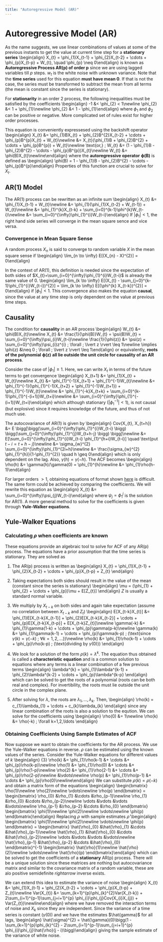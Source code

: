 ```yaml
---
title: "Autoregressive Model (AR)"
---
```


# Autoregressive Model (AR)

As the name suggests, we use linear combinations of values at some of the previous instants to get the value at current time step for a **stationary series**
\begin{align}
    X_{t} = \phi_{1}X_{t-1} + \phi_{2}X_{t-2} + \cdots + \phi_{p}X_{t-p} + W_{t}, \quad \phi_{p} \neq 0\end{align}
is known as **Autoregressive Process AR(p) of order p** since we are using lagged variables till $p$ steps. $w_{t}$ is the white noise with unknown variance. Note that the **time series** used for this equation **must have mean 0**. If that is not the case, the series must be transformed to subtract the mean from all terms (the mean is constant since the series is stationary).


For **stationarity** in an order 2 process, the following inequalities must be satisfied by the coefficients
\begin{align}
    -1 &< \phi_{2} < 1\newline
    \phi_{2} &< 1 + \phi_{1}\newline
    \phi_{2} &< 1 - \phi_{1}\end{align}
where $\phi_{1}$ and $\phi_{2}$ can be positive or negative. More complicated set of rules exist for higher order processes.


This equation is conveniently expressesed using the backshift operator
\begin{align}
    X_{t} &= \phi_{1}BX_{t} + \phi_{2}B^{2}X_{t-2} + \cdots + \phi_{p}B^{p}X_{t} + W_{t}\newline
    &= X_{t}(\phi_{1}B + \phi_{2}B^{2} + \cdots + \phi_{p}B^{p}) + W_{t}\newline
    \text{or,} \; W_{t} &= (1 - \phi_{1}B - \phi_{2}B^{2} - \cdots - \phi_{p}B^{p})X_{t}\newline
    W_{t} &= \phi(B)X_{t}\newline\end{align}
where the **autoregressive operator** $\boldsymbol{\phi(B)}$ is defined as
\begin{align}
    \phi(B) = 1 - \phi_{1}B - \phi_{2}B^{2} - \cdots - \phi_{p}B^{p}\end{align}
Properties of this function are crucial to solve for $X_{t}$.

## AR(1) Model

The AR(1) process can be rewritten as an infinite sum
\begin{align}
    X_{t} &= \phi_{1}X_{t-1} + W_{t}\newline
    &= \phi_{1}(\phi_{1}X_{t-2} + W_{t-1}) + W_{t}\newline
    &= \phi_{1}^{k}X_{t-k} + \sum_{i=0}^{k-1}\phi^{k}W_{t-i}\newline
    &= \sum_{i=0}^{\infty}\phi_{1}^{i}W_{t-i}\end{align}
If $\lvert \phi_{1} \rvert < 1$, the right hand side series will converge in the mean square sence and vice versa.

### Convergence in Mean Square Sense

A random process $X_{n}$ is said to converge to random variable $X$ in the mean square sense if
\begin{align}
    \lim_{n \to \infty} E[(X_{n} - X)^{2}] = 0\end{align}

In the context of AR(1), this definition is needed since the expectation of both sides of $X_{t}=\sum_{i=0}^{\infty}\phi_{1}^{i}W_{t-i}$ is already the same value of 0.
\begin{align}
    \lim_{k \to \infty} E[(X_{t} - \sum_{j=0}^{k-1}\phi_{1}^{i}W_{t-i})^{2}] = \lim_{k \to \infty} E[(\phi^{k} X_{t-k})^{2}] = 0\end{align}
if $\lvert \phi_{1} \rvert < 1$. This convergence also makes the equaton **causal**, since the value at any time step is only dependent on the value at previous time steps.


## Causality

The condition for **causality** in an AR process
\begin{align}
    W_{t} &= \phi(B)X_{t}\newline
    X_{t} &= \frac{1}{\phi(B)}W_{t} = \psi(B)W_{t} = \sum_{i=0}^{\infty}\psi_{i}W_{t-i}\newline
    \frac{1}{\phi(z)} &= \psi(z) = \sum_{i=0}^{\infty}\psi_{i}z^{i} \; \forall \; \lvert z \rvert \leq 1\newline
    \implies \phi(z) &\neq 0 \; \forall \; \lvert z \rvert \leq 1\end{align}
or equivalently, **roots of the polynomial** $\boldsymbol{\phi(z)}$ **all lie outside the unit circle for causality of an AR process**.


Consider the case of $\lvert \phi_{1} \rvert \geq 1$. Here, we can write $X_{t}$ in terms of the future terms to get convergence
\begin{align}
    X_{t+1} &= \phi_{1}X_{t} + W_{t}\newline
    X_{t} &= \phi_{1}^{-1}X_{t+1} + \phi_{1}^{-1}W_{t}\newline
    &= \phi_{1}^{-1}(\phi_{1}^{-1}X_{t+2} + \phi_{1}^{-1}W_{t+1}) + \phi_{1}^{-1}W_{t}\newline
    &= \phi_{1}^{-k}X_{t+k} + \sum_{i=0}^{k-1}\phi_{1}^{-(i+1)}W_{t+i}\newline
    &= \sum_{i=0}^{\infty}\phi_{1}^{-(i+1)}W_{t+i}\end{align}
which although stationary ($\lvert \phi_{1}^{-1} \rvert < 1$), is not causal (but explosive) since it requires knowledge of the future, and thus of not much use.


The autocovariance of AR(1) is given by
\begin{align}
    Cov(X_{t}, X_{t+h}) &= E \bigg[\bigg(\sum_{i=0}^{\infty}\phi_{1}^{i}W_{t-i} \bigg) \bigg(\sum_{j=0}^{\infty}\phi_{1}^{j}W_{t+h-j} \bigg) \bigg]\newline
    &= E[\sum_{i=0}^{\infty}\phi_{1}^{i}W_{t-i} \phi_{1}^{h+i}W_{t-i}] \quad \text{put $t-i = t+h-j$}\newline
    &= \sigma_{w}^{2} \sum_{i=0}^{\infty}\phi_{1}^{2i+h}\newline
    &= \frac{\sigma_{w}^{2} \phi_{1}^{h}}{1-\phi_{1}^{2}} \quad h \geq 0\end{align}
which is only dependent on the lag. Also, $\gamma(h) = \gamma(-h)$. The ACF becomes
\begin{align}
    \rho(h) &= \gamma(h)/\gamma(0) = \phi_{1}^{h}\newline
     &= \phi_{1}\rho(h-1)\end{align}

For larger orders $> 1$, obtaining equations of format shown [here](#Convergence-in-Mean-Square-Sense) is difficult. The same form could be achieved by comparing the coefficients. We will rewrite this equation as
\begin{align}
    X_{t} &= \sum_{i=0}^{\infty}\psi_{j}W_{t-i}\end{align}
where $\psi_{j} = \phi_{1}^{j}$ is the solution for AR(1). A more general method to solve for the coefficients is given through **Yule-Walker equations**.

## Yule-Walker Equations

### Calculating $\rho$ when coefficients are known

These equations provide an algebraic tool to solve for ACF of any AR(p) process. The equations have a prior assumption that the time series is stationary. They are solved as

1.  The AR(p) process is written as
    \begin{align}
            X_{t} = \phi_{1}X_{t-1} + \phi_{2}X_{t-2} + \cdots + \phi_{p}X_{t-p} + Z_{t}
        \end{align}

2.  Taking expectations both sides should result in the value of the mean (constant since the series is stationary)
    \begin{align}
            \mu = (\phi_{1} + \phi_{2} + \cdots + \phi_{p})\mu + E[Z_{t}]
        \end{align}
    $Z$ is usually a standard normal variable.

3.  We multiply by $X_{t-k}$ on both sides and again take expectation (assume no correlation between $X_{t-k}$ and $Z_{t}$)
    \begin{align}
            E[X_{t-k}X_{t}] &= \phi_{1}E[X_{t-k}X_{t-1}] + \phi_{2}E[X_{t-k}X_{t-2}] + \cdots + \phi_{p}E[X_{t-k}X_{t-p}] + E[X_{t-k}Z_{t}]\newline
            \gamma(-k) &= \phi_{1}\gamma(1-k) + \cdots + \phi_{p}\gamma(p-k)\newline
            \gamma(k) &= \phi_{1}\gamma(k-1) + \cdots + \phi_{p}\gamma(k-p) \; (\text{since $\gamma(k) = \gamma(-k)$ \; $\forall k=1,2,\ldots$})\newline
            \rho(k) &= \phi_{1}\rho(k-1) + \cdots + \phi_{p}\rho(k-p) \; (\text{dividing by $\gamma(0)$})
        \end{align}

4.  We look for a solution of the form $\rho(k) = \lambda^{k}$. The equation thus obtained is called a **characteristic equation** and is a common solution to equations where any terms is a linear combination of a few previous terms
    \begin{align}
            \lambda^{k} = \phi_{1}\lambda^{k-1} + \phi_{2}\lambda^{k-2} + \cdots + \phi_{p}\lambda^{k-p}
        \end{align}
    which can be solved to get the roots of a polynomial (roots can be both real and complex). For invertibility, the roots must lie outside the unit circle in the complex plane.

5.  After solving for $\lambda$, the roots are $\lambda_{1}, \ldots, \lambda_{k}$. Then,
    \begin{align}
            \rho(k) = c_{1}\lambda_{1} + \cdots + c_{k}\lambda_{k}
        \end{align}
    since any linear combination of the roots is also a solution to the eqution. We can solve for the coefficients using
    \begin{align}
            \rho(0) &= 1\newline
            \rho(k) &= \rho(-k) \; \forall k=1,2,\ldots
        \end{align}

### Obtaining Coefficients Using Sample Estimates of ACF

Now suppose we want to obtain the coefficients for the AR process. We use the Yule-Walker equations in reverse. $\rho$ can be estimated using the known values of the series. Consider the Yule-Walker equations for different values of $k$
\begin{align}
{3}
    \rho(k) &= \phi_{1}\rho(k-1) &+ \cdots &+ \phi_{p}\rho(k-p)\newline
    \rho(1) &= \phi_{1}\rho(0) &+ \cdots &+ \phi_{p}\rho(1-p)\newline
    \rho(2) &= \phi_{1}\rho(2-1) &+ \cdots &+ \phi_{p}\rho(2-p)\newline
    &\vdots\newline
    \rho(p) &= \phi_{1}\rho(p-1) &+ \cdots &+ \phi_{p}\rho(0)\newline\end{align}
We can substitute $\rho(k) = \rho(-k)$ and obtain a matrix form of the equations
\begin{align}
    \begin{bmatrix}
        \rho(1)\newline
        \rho(2)\newline
        \vdots\newline
        \rho(p)
    \end{bmatrix}
    =
    \begin{bmatrix}
        \rho_{0} &\rho_{1} &\cdots &\rho_{p-1}\newline
        \rho_{1} &\rho_{0} &\cdots &\rho_{p-2}\newline
        \vdots &\vdots &\vdots &\vdots\newline
        \rho_{p-1} &\rho_{p-2} &\cdots &\rho_{0}
    \end{bmatrix}
    \begin{bmatrix}
        \phi(1)\newline
        \phi(2)\newline
        \vdots\newline
        \phi(p)
    \end{bmatrix}\end{align}
Replacing $\rho$ with sample estimates $\hat{\rho}$
\begin{align}
    \begin{bmatrix}
        \phi(1)\newline
        \phi(2)\newline
        \vdots\newline
        \phi(p)
    \end{bmatrix}
    =
    \begin{bmatrix}
        \hat{\rho}\_{0} &\hat{\rho}\_{1} &\cdots &\hat{\rho}\_{p-1}\newline
        \hat{\rho}\_{1} &\hat{\rho}\_{0} &\cdots &\hat{\rho}\_{p-2}\newline
        \vdots &\vdots &\vdots &\vdots\newline
        \hat{\rho}\_{p-1} &\hat{\rho}\_{p-2} &\cdots &\hat{\rho}\_{0}
    \end{bmatrix}^{-1}
    \begin{bmatrix}
        \hat{\rho}(1)\newline
        \hat{\rho}(2)\newline
        \vdots\newline
        \hat{\rho}(p)
    \end{bmatrix}\end{align}
which can be solved to get the coefficients of a **stationary** AR(p) process. There will be a unique solution since these matrices are nothing but autocovariance matrix and similar to the covariance matrix of a random variable, these are alo positive semidefinite $rightarrow$ inverse exists.


We can extend this idea to estimate the variance of noise
\begin{align}
    X_{t} &= \phi_{1}X_{t-1} + \phi_{2}X_{t-2} + \cdots + \phi_{p}X_{t-p} + Z_{t}\newline
    Var(X_{t}) &= \sum_{k=1}^{p}\phi_{k}^{2}Var(X_{t-k}) + 2\sum_{i=1}^{p-1}\sum_{j=i+1}^{p} \phi_{i}\phi_{j}Cov(X_{i}X_{j}) + Var(Z_{t})\newline\end{align}
where we have removed the interaction terms of noise and $X_{k}$ since they are independent. Since the variance of a time series is constant ($\gamma(0)$) and we have the estimates $\hat{gamma}$ for all lags,
\begin{align}
    \hat{\sigma}^{2} = \hat{\gamma}(0)\bigg(1 - \sum_{k=1}^{p}\phi_{k}^{2} - 2\sum_{i=1}^{p-1}\sum_{j=i+1}^{p} \phi_{i}\phi_{j}\hat{\rho}(j - i)\bigg)\end{align}
giving the sample estimate of the variance of white noise.
